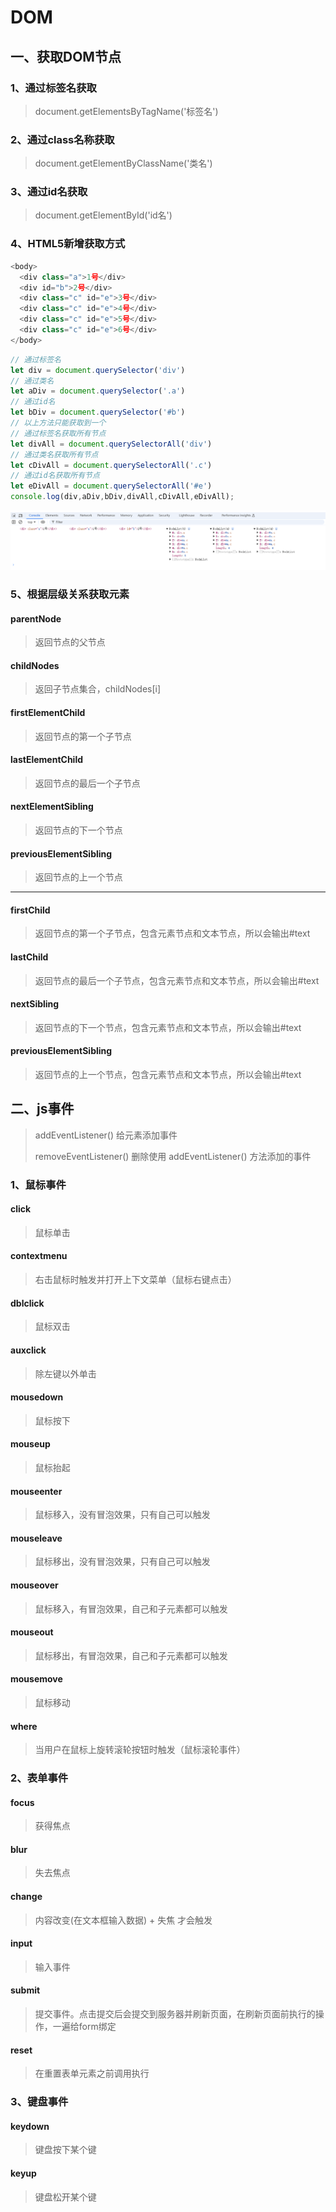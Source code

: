 # DOM

## 一、获取DOM节点

### 1、通过标签名获取

> document.getElementsByTagName('标签名')

### 2、通过class名称获取

> document.getElementByClassName('类名')

### 3、通过id名获取

> document.getElementById('id名')

### 4、HTML5新增获取方式

```js
<body>
  <div class="a">1号</div>
  <div id="b">2号</div>
  <div class="c" id="e">3号</div>
  <div class="c" id="e">4号</div>
  <div class="c" id="e">5号</div>
  <div class="c" id="e">6号</div>
</body>
```

```js
// 通过标签名
let div = document.querySelector('div')
// 通过类名
let aDiv = document.querySelector('.a')
// 通过id名
let bDiv = document.querySelector('#b')
// 以上方法只能获取到一个
// 通过标签名获取所有节点
let divAll = document.querySelectorAll('div')
// 通过类名获取所有节点
let cDivAll = document.querySelectorAll('.c')
// 通过id名获取所有节点
let eDivAll = document.querySelectorAll('#e')
console.log(div,aDiv,bDiv,divAll,cDivAll,eDivAll);
```

<img src='./images/05/01.png'>

### 5、根据层级关系获取元素

#### parentNode

> 返回节点的父节点

#### childNodes

> 返回子节点集合，childNodes[i]

#### firstElementChild

> 返回节点的第一个子节点

#### lastElementChild

> 返回节点的最后一个子节点

#### nextElementSibling

> 返回节点的下一个节点

#### previousElementSibling

> 返回节点的上一个节点

-----------------------------------------------------------------------

#### firstChild

> 返回节点的第一个子节点，包含元素节点和文本节点，所以会输出#text

#### lastChild

> 返回节点的最后一个子节点，包含元素节点和文本节点，所以会输出#text

#### nextSibling

> 返回节点的下一个节点，包含元素节点和文本节点，所以会输出#text

#### previousElementSibling

> 返回节点的上一个节点，包含元素节点和文本节点，所以会输出#text























## 二、js事件

> addEventListener()	给元素添加事件
>
> removeEventListener()	删除使用 addEventListener() 方法添加的事件

### 1、鼠标事件

#### click

> 鼠标单击

#### contextmenu

> 右击鼠标时触发并打开上下文菜单（鼠标右键点击） 

#### dblclick

> 鼠标双击

#### auxclick

> 除左键以外单击

#### mousedown

> 鼠标按下

#### mouseup

> 鼠标抬起

#### mouseenter

> 鼠标移入，没有冒泡效果，只有自己可以触发

#### mouseleave

> 鼠标移出，没有冒泡效果，只有自己可以触发

#### mouseover

> 鼠标移入，有冒泡效果，自己和子元素都可以触发

#### mouseout

> 鼠标移出，有冒泡效果，自己和子元素都可以触发

#### mousemove

> 鼠标移动

#### where

> 当用户在鼠标上旋转滚轮按钮时触发（鼠标滚轮事件）

### 2、表单事件

#### focus

> 获得焦点

#### blur

> 失去焦点

#### change

> 内容改变(在文本框输入数据) + 失焦 才会触发

#### input

> 输入事件

#### submit

> 提交事件。点击提交后会提交到服务器并刷新页面，在刷新页面前执行的操作，一遍给form绑定

#### reset

> 在重置表单元素之前调用执行



### 3、键盘事件

#### keydown

> 键盘按下某个键

#### keyup

> 键盘松开某个键





